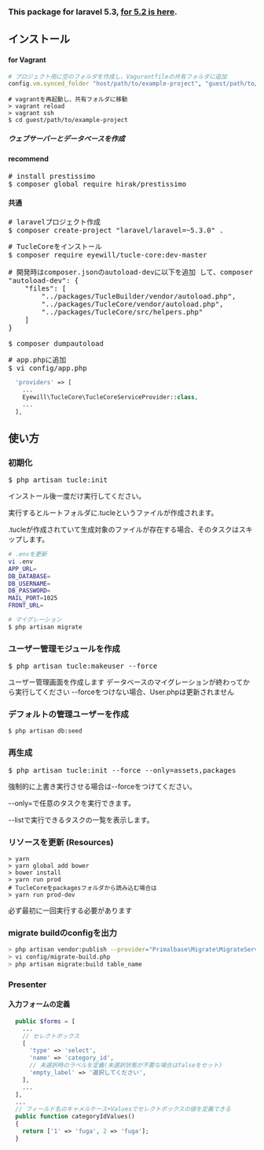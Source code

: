 ### This package for laravel 5.3, [for 5.2 is here](https://github.com/eyewill/tucle-core/tree/0.5.x).

## インストール 

#### for Vagrant

~~~ruby
# プロジェクト用に空のフォルダを作成し、Vagurantfileの共有フォルダに追加
config.vm.synced_folder "host/path/to/example-project", "guest/path/to/example-project"
~~~

~~~
# vagrantを再起動し、共有フォルダに移動
> vagrant reload
> vagrant ssh
$ cd guest/path/to/example-project
~~~

##### ウェブサーバーとデータベースを作成

#### recommend

<pre>
# install prestissimo
$ composer global require hirak/prestissimo
</pre>

#### 共通

<pre>
# laravelプロジェクト作成
$ composer create-project "laravel/laravel=~5.3.0" .
</pre>

<pre>
# TucleCoreをインストール
$ composer require eyewill/tucle-core:dev-master

# 開発時はcomposer.jsonのautoload-devに以下を追加 して、composer update
"autoload-dev": {
    "files": [
        "../packages/TucleBuilder/vendor/autoload.php",
        "../packages/TucleCore/vendor/autoload.php",
        "../packages/TucleCore/src/helpers.php"
    ]
}

$ composer dumpautoload
</pre>


<pre>
# app.phpに追加
$ vi config/app.php
</pre>
~~~php
  'providers' => [
    ...
    Eyewill\TucleCore\TucleCoreServiceProvider::class,
    ...
  ],
~~~

## 使い方

### 初期化

<pre>
$ php artisan tucle:init
</pre>

インストール後一度だけ実行してください。

実行するとルートフォルダに.tucleというファイルが作成されます。

.tucleが作成されていて生成対象のファイルが存在する場合、そのタスクはスキップします。

~~~bash
# .envを更新
vi .env
APP_URL=
DB_DATABASE=
DB_USERNAME=
DB_PASSWORD=
MAIL_PORT=1025
FRONT_URL=
~~~

~~~bash
# マイグレーション
$ php artisan migrate
~~~

### ユーザー管理モジュールを作成

<pre>
$ php artisan tucle:makeuser --force
</pre>

ユーザー管理画面を作成します
データベースのマイグレーションが終わってから実行してください
--forceをつけない場合、User.phpは更新されません

### デフォルトの管理ユーザーを作成

~~~bash
$ php artisan db:seed
~~~

### 再生成

<pre>
$ php artisan tucle:init --force --only=assets,packages
</pre>

強制的に上書き実行させる場合は--forceをつけてください。

--only=で任意のタスクを実行できます。

--listで実行できるタスクの一覧を表示します。

### リソースを更新 (Resources)

~~~
> yarn
> yarn global add bower
> bower install
> yarn run prod
# TucleCoreをpackagesフォルダから読み込む場合は
> yarn run prod-dev
~~~

必ず最初に一回実行する必要があります

### migrate buildのconfigを出力

~~~bash
> php artisan vendor:publish --provider="Primalbase\Migrate\MigrateServiceProvider"
> vi config/migrate-build.php
> php artisan migrate:build table_name
~~~

### Presenter

#### 入力フォームの定義

~~~php
  public $forms = [
    ...
    // セレクトボックス
    [
      'type' => 'select',
      'name' => 'category_id',
      // 未選択時のラベルを定義(未選択状態が不要な場合はfalseをセット)
      'empty_label' => '選択してください',
    ],
    ...
  ],
  ...
  // フィールド名のキャメルケース+Valuesでセレクトボックスの値を定義できる
  public function categoryIdValues()
  {
    return ['1' => 'fuga', 2 => 'fuga'];
  }
~~~

